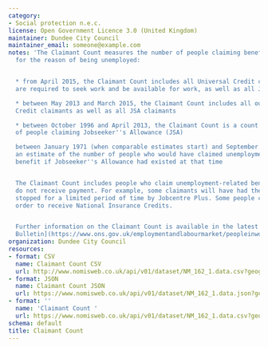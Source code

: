 ```yaml
---
category:
- Social protection n.e.c.
license: Open Government Licence 3.0 (United Kingdom)
maintainer: Dundee City Council
maintainer_email: someone@example.com
notes: 'The Claimant Count measures the number of people claiming benefit principally
  for the reason of being unemployed:


  * from April 2015, the Claimant Count includes all Universal Credit claimants who
  are required to seek work and be available for work, as well as all JSA claimants

  * between May 2013 and March 2015, the Claimant Count includes all out of work Universal
  Credit claimants as well as all JSA claimants

  * between October 1996 and April 2013, the Claimant Count is a count of the number
  of people claiming Jobseeker''s Allowance (JSA)

  between January 1971 (when comparable estimates start) and September 1996, it is
  an estimate of the number of people who would have claimed unemployment-related
  benefit if Jobseeker''s Allowance had existed at that time


  The Claimant Count includes people who claim unemployment-related benefits but who
  do not receive payment. For example, some claimants will have had their benefits
  stopped for a limited period of time by Jobcentre Plus. Some people claim JSA in
  order to receive National Insurance Credits.


  Further information on the Claimant Count is available in the latest [Statistical
  Bulletin](https://www.ons.gov.uk/employmentandlabourmarket/peopleinwork/employmentandemployeetypes/bulletins/uklabourmarket/latest).'
organization: Dundee City Council
resources:
- format: CSV
  name: Claimant Count CSV
  url: http://www.nomisweb.co.uk/api/v01/dataset/NM_162_1.data.csv?geography=1883242642...1883242664,1879048547,968885401...968885588&date=latest&gender=0&age=0&measure=1...4&measures=20100&select=date_name,geography_name,geography_code,gender_name,age_name,measure_name,measures_name,obs_value,obs_status_name
- format: JSON
  name: Claimant Count JSON
  url: https://www.nomisweb.co.uk/api/v01/dataset/NM_162_1.data.json?geography=1879048547&date=latestMINUS6,latestMINUS3,latest&gender=0...2&age=0&measure=1,4&measures=20100
- format: ''
  name: 'Claimant Count '
  url: https://www.nomisweb.co.uk/api/v01/dataset/NM_162_1.data.csv?geography=1879048547&date=latestMINUS6,latestMINUS3,latest&gender=0...2&age=0&measure=1,4&measures=20100
schema: default
title: Claimant Count
---
```

